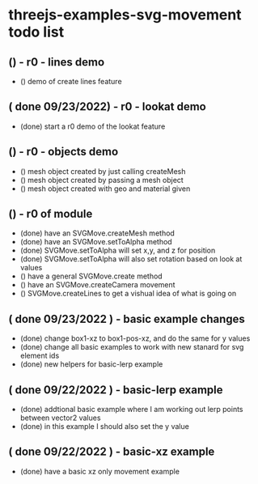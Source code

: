# threejs-examples-svg-movement todo list

## () - r0 - lines demo
* () demo of create lines feature

## ( done 09/23/2022) - r0 - lookat demo
* (done) start a r0 demo of the lookat feature

## () - r0 - objects demo
* () mesh object created by just calling createMesh
* () mesh object created by passing a mesh object
* () mesh object created with geo and material given

## () - r0 of module
* (done) have an SVGMove.createMesh method
* (done) have an SVGMove.setToAlpha method
* (done) SVGMove.setToAlpha will set x,y, and z for position
* (done) SVGMove.setToAlpha will also set rotation based on look at values
* () have a general SVGMove.create method
* () have an SVGMove.createCamera movement
* () SVGMove.createLines to get a vishual idea of what is going on

## ( done 09/23/2022 ) - basic example changes
* (done) change box1-xz to box1-pos-xz, and do the same for y values
* (done) change all basic examples to work with new stanard for svg element ids
* (done) new helpers for basic-lerp example

## ( done 09/22/2022 ) - basic-lerp example
* (done) addtional basic example where I am working out lerp points between vector2 values
* (done) in this example I should also set the y value

## ( done 09/22/2022 ) - basic-xz example
* (done) have a basic xz only movement example